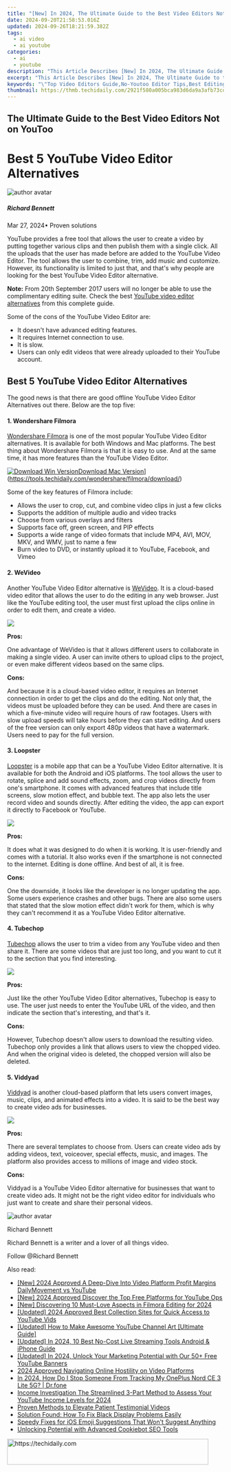 ```yaml
---
title: "[New] In 2024, The Ultimate Guide to the Best Video Editors Not on YouToo"
date: 2024-09-20T21:58:53.016Z
updated: 2024-09-26T18:21:59.382Z
tags:
  - ai video
  - ai youtube
categories:
  - ai
  - youtube
description: "This Article Describes [New] In 2024, The Ultimate Guide to the Best Video Editors Not on YouToo"
excerpt: "This Article Describes [New] In 2024, The Ultimate Guide to the Best Video Editors Not on YouToo"
keywords: "\"Top Video Editors Guide,No-Youtoo Editor Tips,Best Editing Software Review,Premium Video Tools List,Excellent Non-Toy Editors,Ultimate Non-YouToo Editing,Top 10 Non-YouToo Editors Guide\""
thumbnail: https://thmb.techidaily.com/2921f580a005bca983d6da9a3afb73cd46b3297303a92739f51d69c3aa21056e.jpg
---
```


## The Ultimate Guide to the Best Video Editors Not on YouToo

# Best 5 YouTube Video Editor Alternatives

![author avatar](https://images.wondershare.com/filmora/article-images/richard-bennett.jpg)

##### Richard Bennett

 Mar 27, 2024• Proven solutions

YouTube provides a free tool that allows the user to create a video by putting together various clips and then publish them with a single click. All the uploads that the user has made before are added to the YouTube Video Editor. The tool allows the user to combine, trim, add music and customize. However, its functionality is limited to just that, and that's why people are looking for the best YouTube Video Editor alternative.

**Note:** From 20th September 2017 users will no longer be able to use the complimentary editing suite. Check the best [YouTube video editor alternatives](https://tools.techidaily.com/wondershare/filmora/download/) from this complete guide.

Some of the cons of the YouTube Video Editor are:

* It doesn't have advanced editing features.
* It requires Internet connection to use.
* It is slow.
* Users can only edit videos that were already uploaded to their YouTube account.

## Best 5 YouTube Video Editor Alternatives

The good news is that there are good offline YouTube Video Editor Alternatives out there. Below are the top five:

#### 1\.  Wondershare Filmora

[Wondershare Filmora](https://tools.techidaily.com/wondershare/filmora/download/) is one of the most popular YouTube Video Editor alternatives. It is available for both Windows and Mac platforms. The best thing about Wondershare Filmora is that it is easy to use. And at the same time, it has more features than the YouTube Video Editor.

[![Download Win Version](https://images.wondershare.com/filmora/guide/download-btn-win.jpg)](https://tools.techidaily.com/wondershare/filmora/download/)[Download Mac Version](https://images.wondershare.com/filmora/guide/download-btn-mac.jpg)](https://tools.techidaily.com/wondershare/filmora/download/)

Some of the key features of Filmora include:

* Allows the user to crop, cut, and combine video clips in just a few clicks
* Supports the addition of multiple audio and video tracks
* Choose from various overlays and filters
* Supports face off, green screen, and PIP effects
* Supports a wide range of video formats that include MP4, AVI, MOV, MKV, and WMV, just to name a few
* Burn video to DVD, or instantly upload it to YouTube, Facebook, and Vimeo

#### 2\.  WeVideo

Another YouTube Video Editor alternative is [WeVideo](https://www.wevideo.com/). It is a cloud-based video editor that allows the user to do the editing in any web browser. Just like the YouTube editing tool, the user must first upload the clips online in order to edit them, and create a video.

![](https://images.wondershare.com/filmora/article-images/bdayvideo-wevideo.jpg)

 **Pros:**

One advantage of WeVideo is that it allows different users to collaborate in making a single video. A user can invite others to upload clips to the project, or even make different videos based on the same clips.

 **Cons:**

And because it is a cloud-based video editor, it requires an Internet connection in order to get the clips and do the editing. Not only that, the videos must be uploaded before they can be used. And there are cases in which a five-minute video will require hours of raw footages. Users with slow upload speeds will take hours before they can start editing. And users of the free version can only export 480p videos that have a watermark. Users need to pay for the full version.

#### 3\. Loopster

[Loopster](http://www.loopster.com/) is a mobile app that can be a YouTube Video Editor alternative. It is available for both the Android and iOS platforms. The tool allows the user to rotate, splice and add sound effects, zoom, and crop videos directly from one's smartphone. It comes with advanced features that include title screens, slow motion effect, and bubble text. The app also lets the user record video and sounds directly. After editing the video, the app can export it directly to Facebook or YouTube.

![](https://images.wondershare.com/filmora/article-images/loopster.jpg)

 **Pros:**

It does what it was designed to do when it is working. It is user-friendly and comes with a tutorial. It also works even if the smartphone is not connected to the internet. Editing is done offline. And best of all, it is free.

 **Cons:**

One the downside, it looks like the developer is no longer updating the app. Some users experience crashes and other bugs. There are also some users that stated that the slow motion effect didn't work for them, which is why they can't recommend it as a YouTube Video Editor alternative.

#### 4\. Tubechop

[Tubechop](https://www.tubechop.com/) allows the user to trim a video from any YouTube video and then share it. There are some videos that are just too long, and you want to cut it to the section that you find interesting.

![](https://images.wondershare.com/filmora/article-images/tubechop.jpg)

 **Pros:**

Just like the other YouTube Video Editor alternatives, Tubechop is easy to use. The user just needs to enter the YouTube URL of the video, and then indicate the section that's interesting, and that's it.

 **Cons:**

However, Tubechop doesn't allow users to download the resulting video. Tubechop only provides a link that allows users to view the chopped video. And when the original video is deleted, the chopped version will also be deleted.

#### 5\. Viddyad

[Viddyad](https://viddyad.com/) is another cloud-based platform that lets users convert images, music, clips, and animated effects into a video. It is said to be the best way to create video ads for businesses.

![](https://images.wondershare.com/filmora/article-images/viddyad.jpg)

 **Pros:**

There are several templates to choose from. Users can create video ads by adding videos, text, voiceover, special effects, music, and images. The platform also provides access to millions of image and video stock.

 **Cons:**

Viddyad is a YouTube Video Editor alternative for businesses that want to create video ads. It might not be the right video editor for individuals who just want to create and share their personal videos.

![author avatar](https://images.wondershare.com/filmora/article-images/richard-bennett.jpg)

Richard Bennett

Richard Bennett is a writer and a lover of all things video.

Follow @Richard Bennett

<ins class="adsbygoogle"
     style="display:block"
     data-ad-format="autorelaxed"
     data-ad-client="ca-pub-7571918770474297"
     data-ad-slot="1223367746"></ins>

<ins class="adsbygoogle"
     style="display:block"
     data-ad-client="ca-pub-7571918770474297"
     data-ad-slot="8358498916"
     data-ad-format="auto"
     data-full-width-responsive="true"></ins>

<span class="atpl-alsoreadstyle">Also read:</span>
<div><ul>
<li><a href="https://youtube-webster.techidaily.com/024-approved-a-deep-dive-into-video-platform-profit-margins-dailymovement-vs-youtube/"><u>[New] 2024 Approved A Deep-Dive Into Video Platform Profit Margins DailyMovement vs YouTube</u></a></li>
<li><a href="https://youtube-webster.techidaily.com/024-approved-discover-the-top-free-platforms-for-youtube-ops/"><u>[New] 2024 Approved Discover the Top Free Platforms for YouTube Ops</u></a></li>
<li><a href="https://fox-info.techidaily.com/new-discovering-10-must-love-aspects-in-filmora-editing-for-2024/"><u>[New] Discovering 10 Must-Love Aspects in Filmora Editing for 2024</u></a></li>
<li><a href="https://youtube-webster.techidaily.com/ed-2024-approved-best-collection-sites-for-quick-access-to-youtube-vids/"><u>[Updated] 2024 Approved Best Collection Sites for Quick Access to YouTube Vids</u></a></li>
<li><a href="https://youtube-webster.techidaily.com/ed-how-to-make-awesome-youtube-channel-art-ultimate-guide/"><u>[Updated] How to Make Awesome YouTube Channel Art [Ultimate Guide]</u></a></li>
<li><a href="https://vp-tips.techidaily.com/updated-in-2024-10-best-no-cost-live-streaming-tools-android-and-iphone-guide/"><u>[Updated] In 2024, 10 Best No-Cost Live Streaming Tools Android & iPhone Guide</u></a></li>
<li><a href="https://youtube-data.techidaily.com/ed-in-2024-unlock-your-marketing-potential-with-our-50plus-free-youtube-banners/"><u>[Updated] In 2024, Unlock Your Marketing Potential with Our 50+ Free YouTube Banners</u></a></li>
<li><a href="https://youtube-webster.techidaily.com/approved-navigating-online-hostility-on-video-platforms/"><u>2024 Approved Navigating Online Hostility on Video Platforms</u></a></li>
<li><a href="https://android-location-track.techidaily.com/in-2024-how-do-i-stop-someone-from-tracking-my-oneplus-nord-ce-3-lite-5g-drfone-by-drfone-virtual-android/"><u>In 2024, How Do I Stop Someone From Tracking My OnePlus Nord CE 3 Lite 5G? | Dr.fone</u></a></li>
<li><a href="https://youtube-webster.techidaily.com/e-investigation-the-streamlined-3-part-method-to-assess-your-youtube-income-levels-for-2024/"><u>Income Investigation The Streamlined 3-Part Method to Assess Your YouTube Income Levels for 2024</u></a></li>
<li><a href="https://extra-information.techidaily.com/proven-methods-to-elevate-patient-testimonial-videos/"><u>Proven Methods to Elevate Patient Testimonial Videos</u></a></li>
<li><a href="https://win-answers.techidaily.com/solution-found-how-to-fix-black-display-problems-easily/"><u>Solution Found: How To Fix Black Display Problems Easily</u></a></li>
<li><a href="https://fox-that.techidaily.com/speedy-fixes-for-ios-emoji-suggestions-that-wont-suggest-anything/"><u>Speedy Fixes for iOS Emoji Suggestions That Won't Suggest Anything</u></a></li>
<li><a href="https://data-safeguard.techidaily.com/unlocking-potential-with-advanced-cookiebot-seo-tools/"><u>Unlocking Potential with Advanced Cookiebot SEO Tools</u></a></li>
</ul></div>

<!-- affiliate ads begin -->
<a href="https://aligracehair.sjv.io/c/5597632/2135374/19272" target="_top" id="2135374">
  <img src="//a.impactradius-go.com/display-ad/19272-2135374" border="0" alt="https://techidaily.com" width="468" height="60"/>
</a>
<img height="0" width="0" src="https://aligracehair.sjv.io/i/5597632/2135374/19272" style="position:absolute;visibility:hidden;" border="0" />
<!-- affiliate ads end -->

